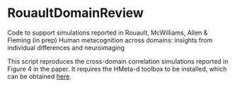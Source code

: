 # RouaultDomainReview

Code to support simulations reported in Rouault, McWilliams, Allen & Fleming (in prep) Human metacognition across domains: insights from individual differences and neuroimaging

This script reproduces the cross-domain correlation simulations reported in Figure 4 in the paper.
It requires the HMeta-d toolbox to be installed, which can be obtained <a href="https://github.com/metacoglab/HMeta-d">here</a>.
